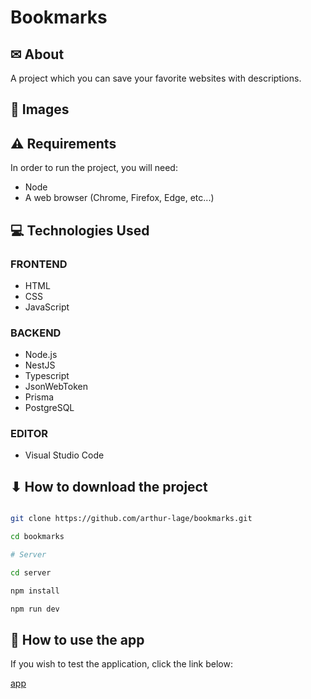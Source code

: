 # Bookmarks

## ✉ About

A project which you can save your favorite websites with descriptions.

## 🌆 Images



## ⚠ Requirements

In order to run the project, you will need:

- Node
- A web browser (Chrome, Firefox, Edge, etc...)

## 💻 Technologies Used

### FRONTEND

- HTML
- CSS
- JavaScript

### BACKEND

- Node.js
- NestJS
- Typescript
- JsonWebToken
- Prisma
- PostgreSQL

### EDITOR

- Visual Studio Code

## ⬇ How to download the project

```bash

git clone https://github.com/arthur-lage/bookmarks.git

cd bookmarks

# Server

cd server 

npm install

npm run dev

```

## 🔗 How to use the app

If you wish to test the application, click the link below:

[app](https://link-to-your-app.com)
